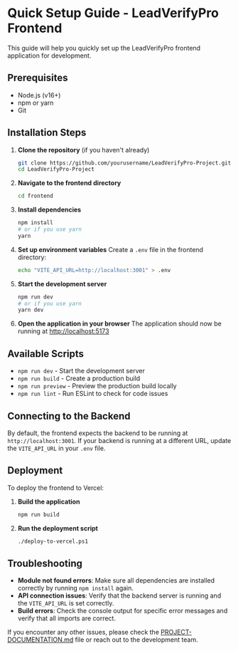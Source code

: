 # Quick Setup Guide - LeadVerifyPro Frontend

This guide will help you quickly set up the LeadVerifyPro frontend application for development.

## Prerequisites

- Node.js (v16+)
- npm or yarn
- Git

## Installation Steps

1. **Clone the repository** (if you haven't already)
   ```bash
   git clone https://github.com/yourusername/LeadVerifyPro-Project.git
   cd LeadVerifyPro-Project
   ```

2. **Navigate to the frontend directory**
   ```bash
   cd frontend
   ```

3. **Install dependencies**
   ```bash
   npm install
   # or if you use yarn
   yarn
   ```

4. **Set up environment variables**
   Create a `.env` file in the frontend directory:
   ```bash
   echo "VITE_API_URL=http://localhost:3001" > .env
   ```

5. **Start the development server**
   ```bash
   npm run dev
   # or if you use yarn
   yarn dev
   ```

6. **Open the application in your browser**
   The application should now be running at [http://localhost:5173](http://localhost:5173)

## Available Scripts

- `npm run dev` - Start the development server
- `npm run build` - Create a production build
- `npm run preview` - Preview the production build locally
- `npm run lint` - Run ESLint to check for code issues

## Connecting to the Backend

By default, the frontend expects the backend to be running at `http://localhost:3001`. If your backend is running at a different URL, update the `VITE_API_URL` in your `.env` file.

## Deployment

To deploy the frontend to Vercel:

1. **Build the application**
   ```bash
   npm run build
   ```

2. **Run the deployment script**
   ```bash
   ./deploy-to-vercel.ps1
   ```

## Troubleshooting

- **Module not found errors**: Make sure all dependencies are installed correctly by running `npm install` again.
- **API connection issues**: Verify that the backend server is running and the `VITE_API_URL` is set correctly.
- **Build errors**: Check the console output for specific error messages and verify that all imports are correct.

If you encounter any other issues, please check the [PROJECT-DOCUMENTATION.md](./PROJECT-DOCUMENTATION.md) file or reach out to the development team.
